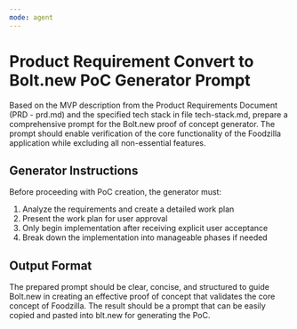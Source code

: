 ```yaml
---
mode: agent
---
```


# Product Requirement Convert to Bolt.new PoC Generator Prompt

Based on the MVP description from the Product Requirements Document (PRD - prd.md) and the specified tech stack in file tech-stack.md, prepare a comprehensive prompt for the Bolt.new proof of concept generator. The prompt should enable verification of the core functionality of the Foodzilla application while excluding all non-essential features. 

## Generator Instructions
Before proceeding with PoC creation, the generator must:
1. Analyze the requirements and create a detailed work plan
2. Present the work plan for user approval
3. Only begin implementation after receiving explicit user acceptance
4. Break down the implementation into manageable phases if needed

## Output Format
The prepared prompt should be clear, concise, and structured to guide Bolt.new in creating an effective proof of concept that validates the core concept of Foodzilla. The result should be a prompt that can be easily copied and pasted into blt.new for generating the PoC.
